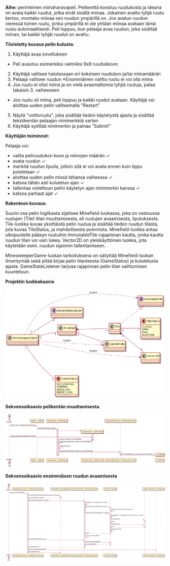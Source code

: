 **Aihe:** perinteinen miinaharavapeli. Pelikenttä koostuu ruudukosta ja ideana on avata kaikki ruudut, jotka eivät sisällä miinaa. Jokainen avattu tyhjä ruutu kertoo, montako miinaa sen ruudun ympärillä on. Jos avatun ruudun vieressä toinen ruutu, jonka ympärillä ei ole yhtään miinaa avataan tämä ruutu automaattisesti. Peli loppuu, kun pelaaja avaa ruudun, joka sisältää miinan, tai kaikki tyhjät ruudut on avattu.

**Tiivistetty kuvaus pelin kulusta:**

1. Käyttäjä avaa sovelluksen
  * Peli avautuu esimerkiksi valmiiksi 9x9 ruudukkoon
2. Käyttäjä valitsee halutessaan eri kokoisen ruudukon ja/tai miinamäärän
3. Pelaaja valitsee ruudun
  *Ensimmäinen valittu ruutu ei voi olla miina
4. Jos ruutu ei ollut miina ja on vielä avaamattomia tyhjiä ruutuja, palaa takaisin 3. vaiheeseen
  * Jos ruutu oli miina, peli loppuu ja kaikki ruudut avataan. Käyttäjä voi aloittaa uuden pelin valitsemalla "Restart"
5. Näytä "voittoruutu", joka sisältää tiedon käytetystä ajasta ja sisältää tekstikentän pelaajan nimimerkkiä varten
6. Käyttäjä syöttää nimimerkin ja painaa "Submit"

**Käyttäjän toiminnot:**

Pelaaja voi:
- valita peliruudukon koon ja miinojen määrän ✓
- avata ruudun ✓
- merkitä ruudun lipulla, jolloin sitä ei voi avata ennen kuin lippu poistetaan ✓
- aloittaa uuden pelin missä tahansa vaiheessa ✓
- katsoa tähän asti kulutetun ajan ✓
- tallentaa voitettuun peliin käytetyn ajan nimimerkin kanssa ✓
- katsoa parhaat ajat ✓

**Rakenteen kuvaus:**

Suurin osa pelin logiikasta sijaitsee Minefield-luokassa, joka on vastuussa ruutujen (Tile) tilan muuttamisesta, eli ruutujen avaamisesta, liputuksesta. Tile-luokka kuvaa yksittäistä pelin ruutua ja sisältää tiedon ruudun tilasta, jota kuvaa TileStatus, ja mahdollisesta pommista. Minefield-luokka antaa ulkopuolelle pääsyn ruutuihin ImmutableTile-rajapinnan kautta, jonka kautta ruudun tilan voi vain lukea. Vector2D on yleiskäyttöinen luokka, jota käytetään esim. ruudun sijainnin tallentamiseen.

MinesweeperGame-luokan tarkoituksena on säilyttää Minefield-luokan ilmentymää sekä pitää kirjaa pelin tilanteesta (GameStatus) ja kulutetusta ajasta. GameStateListener tarjoaa rajapinnan pelin tilan vaihtumisen kuunteluun.

**Projektin luokkakaavio**

![luokkakaavio](luokkakaavio.png)

**Sekvenssikaavio pelikentän muuttamisesta**

![sekvenssi1](sekvenssi1.png)

**Sekvenssikaavio ensimmäisen ruudun avaamisesta**

![sekvenssi2](sekvenssi2.png)

